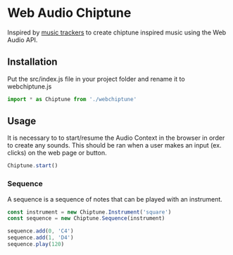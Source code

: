 # Web Audio Chiptune

Inspired by [music trackers](https://en.wikipedia.org/wiki/Music_tracker) to create chiptune inspired music using the Web Audio API.

## Installation

Put the src/index.js file in your project folder and rename it to webchiptune.js

```js
import * as Chiptune from './webchiptune'
```

## Usage

It is necessary to to start/resume the Audio Context in the browser in order to create any sounds.
This should be ran when a user makes an input (ex. clicks) on the web page or button.

```javascript
Chiptune.start()
```

### Sequence

A sequence is a sequence of notes that can be played with an instrument.

```js
const instrument = new Chiptune.Instrument('square')
const sequence = new Chiptune.Sequence(instrument)

sequence.add(0, 'C4')
sequence.add(1, 'D4')
sequence.play(120)
```
